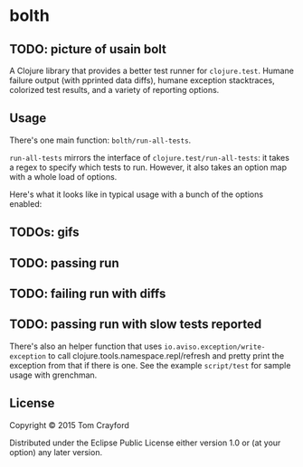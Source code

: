 # bolth

## TODO: picture of usain bolt

A Clojure library that provides a better test runner for `clojure.test`. Humane
failure output (with pprinted data diffs), humane exception stacktraces, colorized test
results, and a variety of reporting options.

## Usage

There's one main function: `bolth/run-all-tests`.

`run-all-tests` mirrors the interface of `clojure.test/run-all-tests`: it takes
a regex to specify which tests to run. However, it also takes an option map with a whole load
of options.

Here's what it looks like in typical usage with a bunch of the options enabled:

## TODOs: gifs

## TODO: passing run

## TODO: failing run with diffs

## TODO: passing run with slow tests reported

There's also an helper function that uses `io.aviso.exception/write-exception`
to call clojure.tools.namespace.repl/refresh and pretty print the exception
from that if there is one. See the example `script/test` for sample usage with
grenchman.

## License

Copyright © 2015 Tom Crayford

Distributed under the Eclipse Public License either version 1.0 or (at
your option) any later version.
